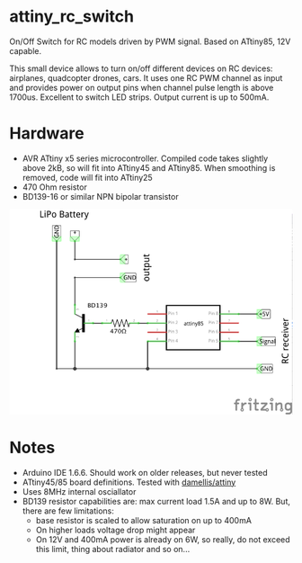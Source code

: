 # attiny_rc_switch
On/Off Switch for RC models driven by PWM signal. Based on ATtiny85, 12V capable.

This small device allows to turn on/off different devices on RC devices: airplanes, quadcopter drones, cars. 
It uses one RC PWM channel as input and provides power on output pins when channel pulse length is above 1700us.
Excellent to switch LED strips. Output current is up to 500mA.

# Hardware

* AVR ATtiny x5 series microcontroller. Compiled code takes slightly above 2kB, so will fit into ATtiny45 and ATtiny85. When smoothing is removed, code will fit into ATtiny25
* 470 Ohm resistor
* BD139-16 or similar NPN bipolar transistor

![diagram](attiny_rc_switch.png)

# Notes

* Arduino IDE 1.6.6. Should work on older releases, but never tested
* ATtiny45/85 board definitions. Tested with [damellis/attiny](https://github.com/damellis/attiny)
* Uses 8MHz internal osciallator 
* BD139 resistor capabilities are: max current load 1.5A and up to 8W. But, there are few limitations:
    * base resistor is scaled to allow saturation on up to 400mA
    * On higher loads voltage drop might appear
    * On 12V and 400mA power is already on 6W, so really, do not exceed this limit, thing about radiator and so on...